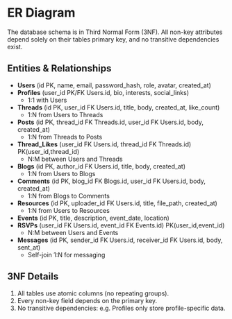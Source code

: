 ﻿# ER Diagram

The database schema is in Third Normal Form (3NF). All non-key attributes depend solely on their tables primary key, and no transitive dependencies exist.

## Entities & Relationships

- **Users** (id PK, name, email, password_hash, role, avatar, created_at)
- **Profiles** (user_id PK/FK  Users.id, bio, interests, social_links)
  - 1:1 with Users
- **Threads** (id PK, user_id FK  Users.id, title, body, created_at, like_count)
  - 1:N from Users to Threads
- **Posts** (id PK, thread_id FK  Threads.id, user_id FK  Users.id, body, created_at)
  - 1:N from Threads to Posts
- **Thread_Likes** (user_id FK  Users.id, thread_id FK  Threads.id) PK(user_id,thread_id)
  - N:M between Users and Threads
- **Blogs** (id PK, author_id FK  Users.id, title, body, created_at)
  - 1:N from Users to Blogs
- **Comments** (id PK, blog_id FK  Blogs.id, user_id FK  Users.id, body, created_at)
  - 1:N from Blogs to Comments
- **Resources** (id PK, uploader_id FK  Users.id, title, file_path, created_at)
  - 1:N from Users to Resources
- **Events** (id PK, title, description, event_date, location)
- **RSVPs** (user_id FK  Users.id, event_id FK  Events.id) PK(user_id,event_id)
  - N:M between Users and Events
- **Messages** (id PK, sender_id FK  Users.id, receiver_id FK  Users.id, body, sent_at)
  - Self-join 1:N for messaging

## 3NF Details
1. All tables use atomic columns (no repeating groups).
2. Every non-key field depends on the primary key.
3. No transitive dependencies: e.g. Profiles only store profile-specific data.

